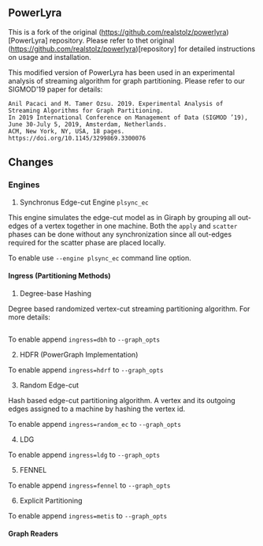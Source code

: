 ## PowerLyra

This is a fork of the original (https://github.com/realstolz/powerlyra)[PowerLyra] repository. Please refer to thet original (https://github.com/realstolz/powerlyra)[repository] for detailed instructions on usage and installation.

This modified version of PowerLyra has been used in an experimental analysis of streaming algorithm for graph partitioning. Please refer to our SIGMOD'19 paper for details:

```
Anil Pacaci and M. Tamer Özsu. 2019. Experimental Analysis of Streaming Algorithms for Graph Partitioning. 
In 2019 International Conference on Management of Data (SIGMOD ’19), 
June 30-July 5, 2019, Amsterdam, Netherlands. 
ACM, New York, NY, USA, 18 pages. https://doi.org/10.1145/3299869.3300076
```

## Changes

### Engines

1. Synchronus Edge-cut Engine `plsync_ec`

This engine simulates the edge-cut model as in Giraph by grouping all out-edges of a vertex together in one machine. Both the `apply` and `scatter` phases can be done without any synchronization since all out-edges required for the scatter phase are placed locally. 

To enable use `--engine plsync_ec` command line option.

#### Ingress (Partitioning Methods)

1. Degree-base Hashing

Degree based randomized vertex-cut streaming partitioning algorithm. For more details:

```

```

To enable append `ingress=dbh` to `--graph_opts`

2. HDFR (PowerGraph Implementation)

To enable append `ingress=hdrf` to `--graph_opts`

3. Random Edge-cut

Hash based edge-cut partitioning algorithm. A vertex and its outgoing edges assigned to a machine by hashing the vertex id.

To enable append `ingress=random_ec` to `--graph_opts`

4. LDG

To enable append `ingress=ldg` to `--graph_opts`

5. FENNEL

To enable append `ingress=fennel` to `--graph_opts`


6. Explicit Partitioning

To enable append `ingress=metis` to `--graph_opts`


#### Graph Readers

